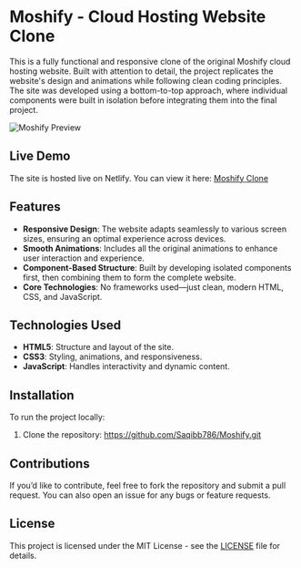 # Moshify - Cloud Hosting Website Clone

This is a fully functional and responsive clone of the original Moshify cloud hosting website. Built with attention to detail, the project replicates the website's design and animations while following clean coding principles. The site was developed using a bottom-to-top approach, where individual components were built in isolation before integrating them into the final project.

![Moshify Preview](./image/Moshify-thumbnail.jpeg)

## Live Demo
The site is hosted live on Netlify. You can view it here: [Moshify Clone](https://moshify-by-saqib.netlify.app/)

## Features
- **Responsive Design**: The website adapts seamlessly to various screen sizes, ensuring an optimal experience across devices.
- **Smooth Animations**: Includes all the original animations to enhance user interaction and experience.
- **Component-Based Structure**: Built by developing isolated components first, then combining them to form the complete website.
- **Core Technologies**: No frameworks used—just clean, modern HTML, CSS, and JavaScript.
  
## Technologies Used
- **HTML5**: Structure and layout of the site.
- **CSS3**: Styling, animations, and responsiveness.
- **JavaScript**: Handles interactivity and dynamic content.
  
## Installation
To run the project locally:

1. Clone the repository: 
    https://github.com/Saqibb786/Moshify.git

## Contributions
If you’d like to contribute, feel free to fork the repository and submit a pull request. You can also open an issue for any bugs or feature requests.

## License
This project is licensed under the MIT License - see the [LICENSE](LICENSE) file for details.
